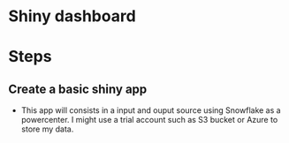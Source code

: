 #  Shiny dashboard

# Steps

## Create a basic shiny app

+ This app will consists in a input and ouput source using Snowflake as a powercenter. I might use a trial account such as S3 bucket or Azure to store my data.  